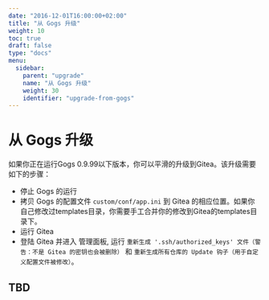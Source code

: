 ```yaml
---
date: "2016-12-01T16:00:00+02:00"
title: "从 Gogs 升级"
weight: 10
toc: true
draft: false
type: "docs"
menu:
  sidebar:
    parent: "upgrade"
    name: "从 Gogs 升级"
    weight: 30
    identifier: "upgrade-from-gogs"
---
```


# 从 Gogs 升级

如果你正在运行Gogs 0.9.99以下版本，你可以平滑的升级到Gitea。该升级需要如下的步骤：

* 停止 Gogs 的运行
* 拷贝 Gogs 的配置文件 `custom/conf/app.ini` 到 Gitea 的相应位置。如果你自己修改过templates目录，你需要手工合并你的修改到Gitea的templates目录下。
* 运行 Gitea
* 登陆 Gitea 并进入 管理面板, 运行 `重新生成 '.ssh/authorized_keys' 文件（警告：不是 Gitea 的密钥也会被删除）`
   和 `重新生成所有仓库的 Update 钩子（用于自定义配置文件被修改）`。

## TBD
